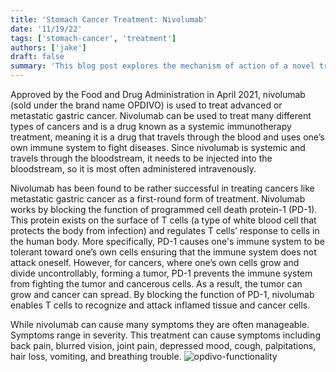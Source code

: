```yaml
---
title: 'Stomach Cancer Treatment: Nivolumab'
date: '11/19/22'
tags: ['stomach-cancer', 'treatment']
authors: ['jake']
draft: false
summary: 'This blog post explores the mechanism of action of a novel treatment for metastatic stomach (gastric) cancers known as nivolumab (sold under the brand name OPDIVO). '
---
```

Approved by the Food and Drug Administration in April 2021, nivolumab (sold under the brand name OPDIVO) is used to treat advanced or metastatic gastric cancer. Nivolumab can be used to treat many different types of cancers and is a drug known as a systemic immunotherapy treatment, meaning it is a drug that travels through the blood and uses one’s own immune system to fight diseases. Since nivolumab is systemic and travels through the bloodstream, it needs to be injected into the bloodstream, so it is most often administered intravenously.

Nivolumab has been found to be rather successful in treating cancers like metastatic gastric cancer as a first-round form of treatment. Nivolumab works by blocking the function of programmed cell death protein-1 (PD-1). This protein exists on the surface of T cells (a type of white blood cell that protects the body from infection) and regulates T cells’ response to cells in the human body. More specifically, PD-1 causes one's immune system to be tolerant toward one’s own cells ensuring that the immune system does not attack oneself. However, for cancers, where one’s own cells grow and divide uncontrollably, forming a tumor, PD-1 prevents the immune system from fighting the tumor and cancerous cells. As a result, the tumor can grow and cancer can spread. By blocking the function of PD-1, nivolumab enables T cells to recognize and attack inflamed tissue and cancer cells.  

While nivolumab can cause many symptoms they are often manageable. Symptoms range in severity. This treatment can cause symptoms including back pain, blurred vision, joint pain, depressed mood, cough, palpitations, hair loss, vomiting, and breathing trouble.
![opdivo-functionality](https://www.ucir.org/images/uploads/opdivo_moa.jpg)

